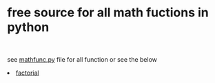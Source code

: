 <h1>free source for all math fuctions in python</h1>
<br>
<p>see <a href="https://github.com/mofawzy31/pymath-/blob/3f036ffe263359760932f388bb6631abbf17a14e/mathfunc.py" >mathfunc.py</a> file for all function or see the below</p>
<li> <a href="https://github.com/mofawzy31/pymath-/blob/146020517c17c6035b11acd6cf175e5b68b8cf21/functions./factorial.py">factorial</a></li>
